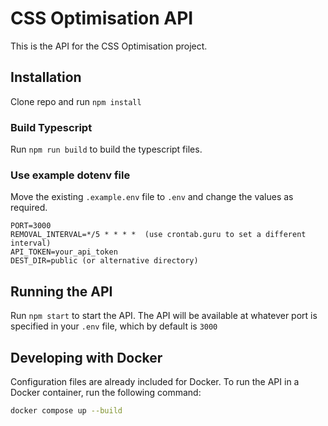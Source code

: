 # CSS Optimisation API

This is the API for the CSS Optimisation project.

## Installation

Clone repo and run `npm install`

### Build Typescript

Run `npm run build` to build the typescript files.

### Use example dotenv file

Move the existing `.example.env` file to `.env` and change the values as required.

```
PORT=3000
REMOVAL_INTERVAL=*/5 * * * *  (use crontab.guru to set a different interval)
API_TOKEN=your_api_token
DEST_DIR=public (or alternative directory)
```

## Running the API

Run `npm start` to start the API. The API will be available at whatever port is specified in your `.env` file, which by default is `3000`

## Developing with Docker

Configuration files are already included for Docker. To run the API in a Docker container, run the following command:

```sh
docker compose up --build
```
